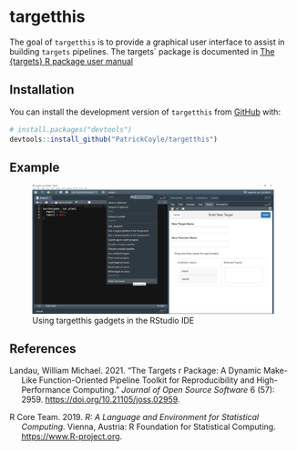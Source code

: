 
<!-- README.md is generated from README.Rmd. Please edit that file -->

# targetthis

<!-- badges: start -->
<!-- badges: end -->

The goal of `targetthis` is to provide a graphical user interface to
assist in building `targets` pipelines. The targets\` package is
documented in [The {targets} R package user
manual](https://books.ropensci.org/targets/)

## Installation

You can install the development version of `targetthis` from
[GitHub](https://github.com/) with:

``` r
# install.packages("devtools")
devtools::install_github("PatrickCoyle/targetthis")
```

## Example

<figure>
<img src="misc/img1.png"
alt="Using targetthis gadgets in the RStudio IDE" />
<figcaption aria-hidden="true">Using targetthis gadgets in the RStudio
IDE</figcaption>
</figure>

## References

<div id="refs" class="references csl-bib-body hanging-indent">

<div id="ref-landau" class="csl-entry">

Landau, William Michael. 2021. “The Targets r Package: A Dynamic
Make-Like Function-Oriented Pipeline Toolkit for Reproducibility and
High-Performance Computing.” *Journal of Open Source Software* 6 (57):
2959. <https://doi.org/10.21105/joss.02959>.

</div>

<div id="ref-R-base" class="csl-entry">

R Core Team. 2019. *R: A Language and Environment for Statistical
Computing*. Vienna, Austria: R Foundation for Statistical Computing.
<https://www.R-project.org>.

</div>

</div>
